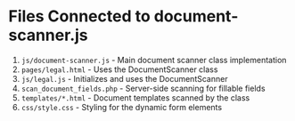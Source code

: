 # Files Connected to document-scanner.js

1. `js/document-scanner.js` - Main document scanner class implementation
2. `pages/legal.html` - Uses the DocumentScanner class
3. `js/legal.js` - Initializes and uses the DocumentScanner
4. `scan_document_fields.php` - Server-side scanning for fillable fields
5. `templates/*.html` - Document templates scanned by the class
6. `css/style.css` - Styling for the dynamic form elements
